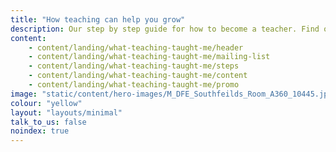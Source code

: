 ```yaml
---
title: "How teaching can help you grow"
description: Our step by step guide for how to become a teacher. Find out more about checking your qualifications, how to fund your training, and applying to train to be a teacher.
content:
    - content/landing/what-teaching-taught-me/header
    - content/landing/what-teaching-taught-me/mailing-list
    - content/landing/what-teaching-taught-me/steps
    - content/landing/what-teaching-taught-me/content
    - content/landing/what-teaching-taught-me/promo
image: "static/content/hero-images/M_DFE_Southfeilds_Room_A360_10445.jpg"
colour: "yellow"
layout: "layouts/minimal"
talk_to_us: false
noindex: true
---
```


